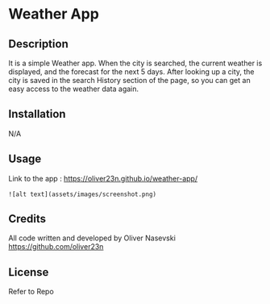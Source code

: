 # Weather App

## Description

It is a simple Weather app. When the city is searched, the current weather is displayed, and the forecast for the next 5 days. After looking up a city, the city is saved in the search History section of the page, so you can get an easy access to the weather data again.

## Installation

N/A

## Usage

Link to the app : https://oliver23n.github.io/weather-app/


    ![alt text](assets/images/screenshot.png)
    

## Credits


All code written and developed by Oliver Nasevski
https://github.com/oliver23n


## License

Refer to Repo